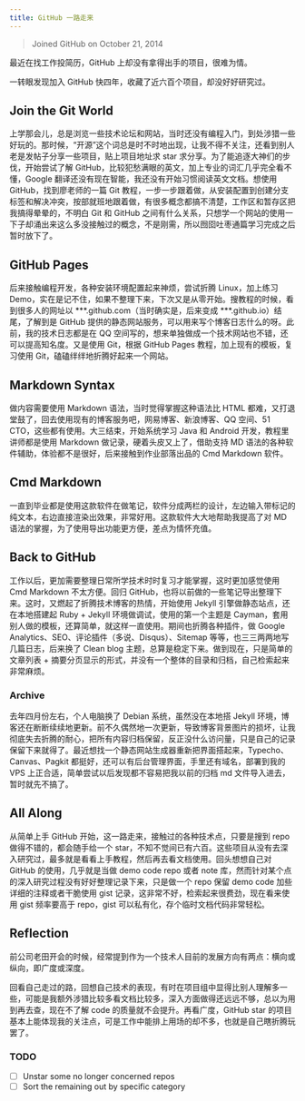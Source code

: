 ```yaml
---
title: GitHub 一路走来
---
```


> Joined GitHub on October 21, 2014

最近在找工作投简历，GitHub 上却没有拿得出手的项目，很难为情。

一转眼发现加入 GitHub 快四年，收藏了近六百个项目，却没好好研究过。

## Join the Git World

上学那会儿，总是浏览一些技术论坛和网站，当时还没有编程入门，到处涉猎一些好玩的。那时候，“开源”这个词总是时不时地出现，让我不得不关注，还看到别人老是发帖子分享一些项目，贴上项目地址求 star 求分享。为了能追逐大神们的步伐，开始尝试了解 GitHub，比较犯愁满眼的英文，加上专业的词汇几乎完全看不懂，Google 翻译还没有现在智能，我还没有开始习惯阅读英文文档。想使用 GitHub，找到廖老师的一篇 Git 教程，一步一步跟着做，从安装配置到创建分支标签和解决冲突，按部就班地跟着做，有很多概念都搞不清楚，工作区和暂存区把我搞得晕晕的，不明白 Git 和 GitHub 之间有什么关系，只想学一个网站的使用一下子却涌出来这么多没接触过的概念，不是刚需，所以囫囵吐枣通篇学习完成之后暂时放下了。

## GitHub Pages

后来接触编程开发，各种安装环境配置起来神烦，尝试折腾 Linux，加上练习 Demo，实在是记不住，如果不整理下来，下次又是从零开始。搜教程的时候，看到很多人的网址以 \*\*\*.github.com（当时确实是，后来变成 \*\*\*.github.io）结尾，了解到是 GitHub 提供的静态网站服务，可以用来写个博客日志什么的呀。此前，我的技术日志都是在 QQ 空间写的，想来单独做成一个技术网站也不错，还可以提高知名度。又是使用 Git，根据 GitHub Pages 教程，加上现有的模板，复习使用 Git，磕磕绊绊地折腾好起来一个网站。

## Markdown Syntax

做内容需要使用 Markdown 语法，当时觉得掌握这种语法比 HTML 都难，又打退堂鼓了，回去使用现有的博客服务吧，网易博客、新浪博客、QQ 空间、51 CTO，这些都有使用。大三结束，开始系统学习 Java 和 Android 开发，教程里讲师都是使用 Markdown 做记录，硬着头皮又上了，借助支持 MD 语法的各种软件辅助，体验都不是很好，后来接触到作业部落出品的 Cmd Markdown 软件。

## Cmd Markdown

一直到毕业都是使用这款软件在做笔记，软件分成两栏的设计，左边输入带标记的纯文本，右边直接渲染出效果，非常好用。这款软件大大地帮助我提高了对 MD 语法的掌握，为了使用导出功能更方便，差点为情怀充值。

## Back to GitHub

工作以后，更加需要整理日常所学技术时时复习才能掌握，这时更加感觉使用 Cmd Markdown 不太方便。回归 GitHub，也将以前做的一些笔记导出整理下来。这时，又燃起了折腾技术博客的热情，开始使用 Jekyll 引擎做静态站点，还在本地搭建起 Ruby + Jekyll 环境做调试，使用的第一个主题是 Cayman，套用别人做的模板，还算简单，就这样一直使用。期间也折腾各种插件，做 Google Analytics、SEO、评论插件（多说、Disqus）、Sitemap 等等，也三三两两地写几篇日志，后来换了 Clean blog 主题，总算是稳定下来。做到现在，只是简单的文章列表 + 摘要分页显示的形式，并没有一个整体的目录和归档，自己检索起来非常麻烦。

### Archive

去年四月份左右，个人电脑换了 Debian 系统，虽然没在本地搭 Jekyll 环境，博客还在断断续续地更新。前不久偶然地一次更新，导致博客背景图片的损坏，让我彻底失去折腾的耐心，把所有内容归档保留，反正没什么访问量，只是自己的记录保留下来就得了。最近想找一个静态网站生成器重新把界面搭起来，Typecho、Canvas、Pagkit 都挺好，还可以有后台管理界面，手里还有域名，部署到我的 VPS 上正合适，简单尝试以后发现都不容易把我以前的归档 md 文件导入进去，暂时就先不搞了。

## All Along

从简单上手 GitHub 开始，这一路走来，接触过的各种技术点，只要是搜到 repo 做得不错的，都会随手给一个 star，不知不觉间已有六百。这些项目从没有去深入研究过，最多就是看看上手教程，然后再去看文档使用。回头想想自己对 GitHub 的使用，几乎就是当做 demo code repo 或者 note 库，然而针对某个点的深入研究过程没有好好整理记录下来，只是做一个 repo 保留 demo code 加些详细的注释或者干脆使用 gist 记录，这非常不好，检索起来很费劲，现在看来使用 gist 频率要高于 repo，gist 可以私有化，存个临时文档代码非常轻松。

## Reflection

前公司老田开会的时候，经常提到作为一个技术人目前的发展方向有两点：横向或纵向，即广度或深度。

回看自己走过的路，回想自己技术的表现，有时在项目组中显得比别人理解多一些，可能是我额外涉猎比较多看文档比较多，深入方面做得还远远不够，总以为用到再去查，现在不了解 code 的质量就不会提升。再看广度，GitHub star 的项目基本上能体现我的关注点，可是工作中能排上用场的却不多，也就是自己瞎折腾玩罢了。

### TODO

- [ ] Unstar some no longer concerned repos
- [ ] Sort the remaining out by specific category

